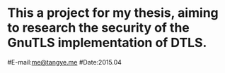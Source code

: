 # This a project for my thesis, aiming to research the security of the GnuTLS implementation of DTLS.

#E-mail:me@tangye.me
#Date:2015.04
